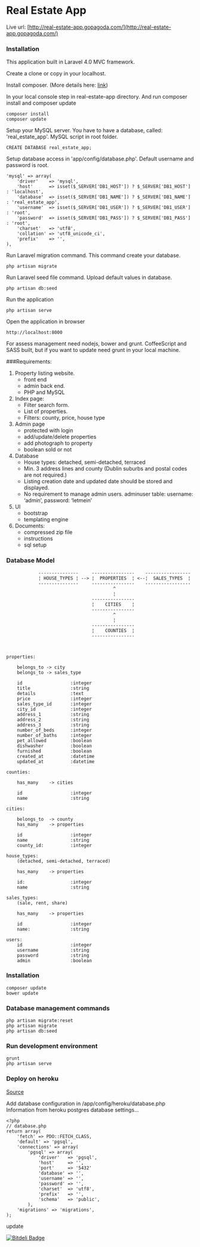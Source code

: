 # Real Estate App

Live url: [http://real-estate-app.gopagoda.com/](http://real-estate-app.gopagoda.com/)

### Installation

This application built in Laravel 4.0 MVC framework.

Create a clone or copy in your localhost.

Install composer. (More details here: [link](http://getcomposer.org/download/))

In your local console step in real-estate-app directory. And run composer install and composer update

    composer install
    composer update
    
Setup your MySQL server. You have to have a database, called: 'real_estate_app'. MySQL script in root folder.

    CREATE DATABASE real_estate_app;

Setup database access in 'app/config/database.php'. Default username and password is root.

    'mysql' => array(
        'driver'    => 'mysql',
        'host'      => isset($_SERVER['DB1_HOST']) ? $_SERVER['DB1_HOST'] : 'localhost',
        'database'  => isset($_SERVER['DB1_NAME']) ? $_SERVER['DB1_NAME'] : 'real_estate_app',
        'username'  => isset($_SERVER['DB1_USER']) ? $_SERVER['DB1_USER'] : 'root',
        'password'  => isset($_SERVER['DB1_PASS']) ? $_SERVER['DB1_PASS'] : 'root',
        'charset'   => 'utf8',
        'collation' => 'utf8_unicode_ci',
        'prefix'    => '',
    ),

Run Laravel migration command. This command create your database.

    php artisan migrate

Run Laravel seed file command. Upload default values in database.

    php artisan db:seed

Run the application

    php artisan serve

Open the application in browser

    http://localhost:8000

For assess management need nodejs, bower and grunt. CoffeeScript and SASS built, but if you want to update need grunt in your local machine.


###Requirements:

1. Property listing website.
    - front end
    - admin back end.
    - PHP and MySQL
2. Index page:
    - Filter search form.
    - List of properties.
    - Filters: county, price, house type
3. Admin page
    - protected with login
    - add/update/delete properties
    - add photograph to property
    - boolean sold or not
4. Database
    - House types: detached, semi-detached, terraced
    - Min. 3 address lines and county (Dublin suburbs and postal codes are not required.)
    - Listing creation date and updated date should be stored and displayed.
    - No requirement to manage admin users. adminuser table: username: ‘admin’, password: ‘letmein’
5. UI
    - bootstrap
    - templating engine
6. Documents:
    - compressed zip file
    - instructions
    - sql setup

### Database Model

                ---------------     ----------------    -----------------
                ¦ HOUSE_TYPES ¦ --> ¦  PROPERTIES  ¦ <--¦  SALES_TYPES  ¦
                ---------------     ----------------    -----------------
                                            ^
                                            ¦
                                    ----------------
                                    ¦    CITIES    ¦
                                    ----------------
                                            ^
                                            ¦
                                    ----------------
                                    ¦    COUNTIES  ¦
                                    ----------------



    properties:

        belongs_to -> city
        belongs_to -> sales_type

        id                  :integer
        title               :string
        details             :text
        price               :integer
        sales_type_id       :integer
        city_id             :integer
        address_1           :string
        address_2           :string
        address_3           :string
        number_of_beds      :integer
        number_of_baths     :integer
        pet_allowed         :boolean
        dishwasher          :boolean
        furnished           :boolean
        created_at          :datetime
        updated_at          :datetime

    counties:

        has_many    -> cities

        id                  :integer
        name                :string

    cities:

        belongs_to  -> county
        has_many    -> properties

        id                  :integer
        name                :string
        county_id:          :integer

    house_types:
        (detached, semi-detached, terraced)

        has_many    -> properties

        id:                 :integer
        name                :string

    sales_types:
        (sale, rent, share)

        has_many    -> properties

        id                  :integer
        name:               :string

    users:
        id                  :integer
        username            :string
        password            :string
        admin               :boolean

### Installation

    composer update
    bower update

### Database management commands

    php artisan migrate:reset
    php artisan migrate
    php artisan db:seed

### Run development environment

    grunt
    php artisan serve

### Deploy on heroku

[Source](http://blog.enge.me/post/a-comprehensive-tutorial-for-deploying-laravel-4-on-heroku)


Add database configuration in /app/config/heroku/database.php
Information from heroku postgres database settings...
    
    <?php
    // database.php
    return array(
        'fetch' => PDO::FETCH_CLASS,
        'default' => 'pgsql',
        'connections' => array(
            'pgsql' => array(
                'driver'   => 'pgsql',
                'host'     => '',
                'port'     => '5432'
                'database' => '',
                'username' => '',
                'password' => '',
                'charset'  => 'utf8',
                'prefix'   => '',
                'schema'   => 'public',
            ),
        'migrations' => 'migrations',
    );

update    
    
[![Bitdeli Badge](https://d2weczhvl823v0.cloudfront.net/szines/real-estate-app/trend.png)](https://bitdeli.com/free "Bitdeli Badge")
